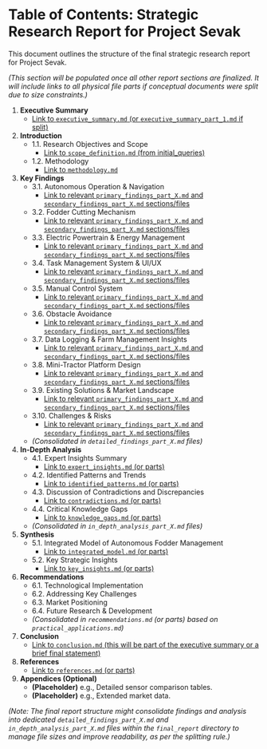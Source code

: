 # Table of Contents: Strategic Research Report for Project Sevak

This document outlines the structure of the final strategic research report for Project Sevak.

*(This section will be populated once all other report sections are finalized. It will include links to all physical file parts if conceptual documents were split due to size constraints.)*

1.  **Executive Summary**
    *   [Link to `executive_summary.md` (or `executive_summary_part_1.md` if split)]()
2.  **Introduction**
    *   1.1. Research Objectives and Scope
        *   [Link to `scope_definition.md` (from initial_queries)]()
    *   1.2. Methodology
        *   [Link to `methodology.md`]()
3.  **Key Findings**
    *   3.1. Autonomous Operation & Navigation
        *   [Link to relevant `primary_findings_part_X.md` and `secondary_findings_part_X.md` sections/files]()
    *   3.2. Fodder Cutting Mechanism
        *   [Link to relevant `primary_findings_part_X.md` and `secondary_findings_part_X.md` sections/files]()
    *   3.3. Electric Powertrain & Energy Management
        *   [Link to relevant `primary_findings_part_X.md` and `secondary_findings_part_X.md` sections/files]()
    *   3.4. Task Management System & UI/UX
        *   [Link to relevant `primary_findings_part_X.md` and `secondary_findings_part_X.md` sections/files]()
    *   3.5. Manual Control System
        *   [Link to relevant `primary_findings_part_X.md` and `secondary_findings_part_X.md` sections/files]()
    *   3.6. Obstacle Avoidance
        *   [Link to relevant `primary_findings_part_X.md` and `secondary_findings_part_X.md` sections/files]()
    *   3.7. Data Logging & Farm Management Insights
        *   [Link to relevant `primary_findings_part_X.md` and `secondary_findings_part_X.md` sections/files]()
    *   3.8. Mini-Tractor Platform Design
        *   [Link to relevant `primary_findings_part_X.md` and `secondary_findings_part_X.md` sections/files]()
    *   3.9. Existing Solutions & Market Landscape
        *   [Link to relevant `primary_findings_part_X.md` and `secondary_findings_part_X.md` sections/files]()
    *   3.10. Challenges & Risks
        *   [Link to relevant `primary_findings_part_X.md` and `secondary_findings_part_X.md` sections/files]()
    *   *(Consolidated in `detailed_findings_part_X.md` files)*
4.  **In-Depth Analysis**
    *   4.1. Expert Insights Summary
        *   [Link to `expert_insights.md` (or parts)]()
    *   4.2. Identified Patterns and Trends
        *   [Link to `identified_patterns.md` (or parts)]()
    *   4.3. Discussion of Contradictions and Discrepancies
        *   [Link to `contradictions.md` (or parts)]()
    *   4.4. Critical Knowledge Gaps
        *   [Link to `knowledge_gaps.md` (or parts)]()
    *   *(Consolidated in `in_depth_analysis_part_X.md` files)*
5.  **Synthesis**
    *   5.1. Integrated Model of Autonomous Fodder Management
        *   [Link to `integrated_model.md` (or parts)]()
    *   5.2. Key Strategic Insights
        *   [Link to `key_insights.md` (or parts)]()
6.  **Recommendations**
    *   6.1. Technological Implementation
    *   6.2. Addressing Key Challenges
    *   6.3. Market Positioning
    *   6.4. Future Research & Development
    *   *(Consolidated in `recommendations.md` (or parts) based on `practical_applications.md`)*
7.  **Conclusion**
    *   [Link to `conclusion.md` (this will be part of the executive summary or a brief final statement)]()
8.  **References**
    *   [Link to `references.md` (or parts)]()
9.  **Appendices (Optional)**
    *   **(Placeholder)** e.g., Detailed sensor comparison tables.
    *   **(Placeholder)** e.g., Extended market data.

*(Note: The final report structure might consolidate findings and analysis into dedicated `detailed_findings_part_X.md` and `in_depth_analysis_part_X.md` files within the `final_report` directory to manage file sizes and improve readability, as per the splitting rule.)*